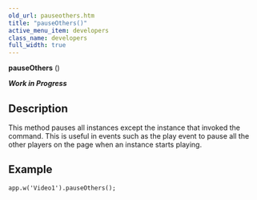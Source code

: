 ```yaml
---
old_url: pauseothers.htm
title: "pauseOthers()"
active_menu_item: developers
class_name: developers
full_width: true
---
```



**pauseOthers** ()

***Work in Progress***

## Description

This method pauses all instances except the instance that invoked the command. This is useful in events such as the play event to pause all the other players on the page when an instance starts playing.

## Example

     
    app.w('Video1').pauseOthers();
     
   
